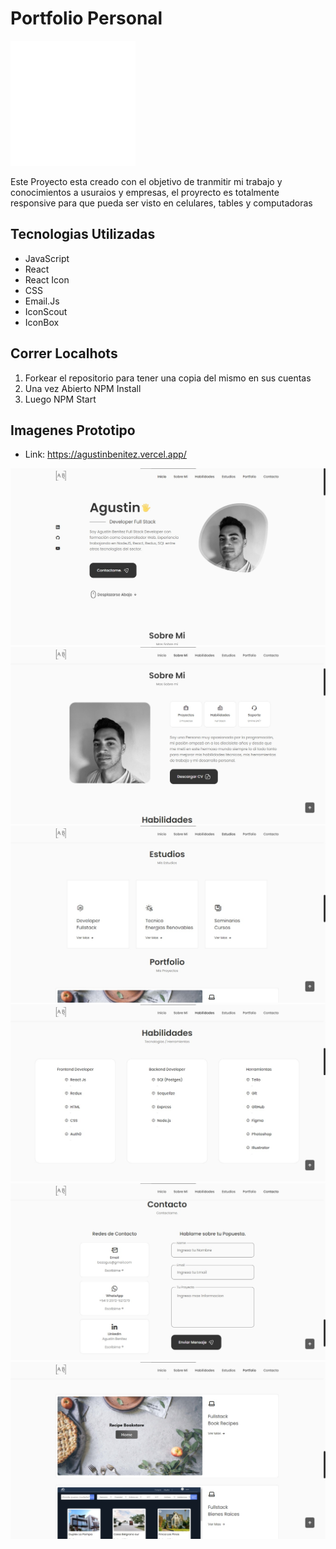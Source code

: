 # Portfolio Personal

<p align="left">
  <img height="200" src="./portfolio/Logo-Grande.svg" />
</p>

<p>
Este Proyecto esta creado con el objetivo de tranmitir mi trabajo y conocimientos a usuraios y empresas, el proyrecto es totalmente responsive para que pueda ser visto en celulares, tables y computadoras
</p>

## Tecnologias Utilizadas

- JavaScript
- React
- React Icon
- CSS
- Email.Js
- IconScout
- IconBox

## Correr Localhots

 1. Forkear el repositorio para tener una copia del mismo en sus cuentas
 2. Una vez Abierto NPM Install
 3. Luego NPM Start

## Imagenes Prototipo
- Link: https://agustinbenitez.vercel.app/
<img src="./portfolio/homeport.jpg" alt='Portfolio'/>
<img src="./portfolio/aboutport.jpg" alt='Portfolio'/>
<img src="./portfolio/estudiosport.jpg" alt='Portfolio'/>
<img src="./portfolio/habilidadesport.jpg" alt='Portfolio'/>
<img src="./portfolio/contactoport.jpg" alt='Portfolio'/>
<img src="./portfolio/proyectosport.jpg" alt='Portfolio'/>
